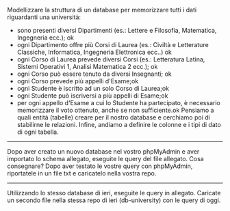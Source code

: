 Modellizzare la struttura di un database per memorizzare tutti i dati riguardanti una università:
- sono presenti diversi Dipartimenti (es.: Lettere e Filosofia, Matematica, Ingegneria ecc.); ok
- ogni Dipartimento offre più Corsi di Laurea (es.: Civiltà e Letterature Classiche, Informatica, Ingegneria Elettronica ecc..) ok
- ogni Corso di Laurea prevede diversi Corsi (es.: Letteratura Latina, Sistemi Operativi 1, Analisi Matematica 2 ecc.); ok
- ogni Corso può essere tenuto da diversi Insegnanti; ok
- ogni Corso prevede più appelli d'Esame;ok
- ogni Studente è iscritto ad un solo Corso di Laurea;ok
- ogni Studente può iscriversi a più appelli di Esame;ok
- per ogni appello d'Esame a cui lo Studente ha partecipato, è necessario memorizzare il voto ottenuto, anche se non sufficiente.ok
Pensiamo a quali entità (tabelle) creare per il nostro database e cerchiamo poi di stabilirne le relazioni. Infine, andiamo a definire le colonne e i tipi di dato di ogni tabella.

-------------------------------------------------------------------------------------------------------------------------------------------------

Dopo aver creato un nuovo database nel vostro phpMyAdmin e aver importato lo schema allegato, eseguite le query del file allegato.
Cosa consegnare?
Dopo aver testato le vostre query con phpMyAdmin, riportatele in un file txt e caricatelo nella vostra repo.

-------------------------------------------------------------------------------------------------------------------------------------------------

Utilizzando lo stesso database di ieri, eseguite le query in allegato.
Caricate un secondo file nella stessa repo di ieri (db-university) con le query di oggi.